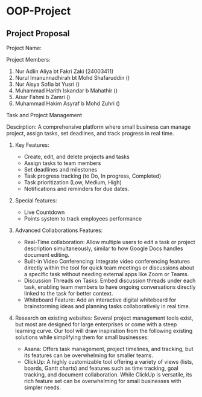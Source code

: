# OOP-Project

## Project Proposal

Project Name: 

Project Members:
1. Nur Adlin Aliya bt Fakri Zaki (24003411)
2. Nurul Imanunnadhirah bt Mohd Shafaruddin ()
3. Nur Aisya Sofia bt Yusri ()
4. Muhammad Harith Iskandar b Mahathir ()
5. Aisar Fahmi b Zamri ()
6. Muhammad Hakim Asyraf b Mohd Zuhri ()

Task and Project Management

Descirption: A comprehensive platform where small business can manage project, assign tasks, set deadlines, and track progress in real time.

1. Key Features:
   - Create, edit, and delete projects and tasks
   - Assign tasks to team members
   - Set deadlines and milestones
   - Task progress tracking (to Do, In progress, Completed)
   - Task prioritization (Low, Medium, High)
   - Notifications and reminders for due dates.

2. Special features:
   - Live Countdown
   - Points system to track employees performance

3. Advanced Collaborations Features:
   - Real-Time collaboration: Allow multiple users to edit a task or project      description simultaneously, similar to how Google Docs handles document      editing.
   - Built-in Video Conferencing: Integrate video conferencing features           directly within the tool for quick team meetings or discussions about a      specific task without needing external apps like Zoom or Teams.
   - Discussion Threads on Tasks: Embed discussion threads under each task,       enabling team members to have ongoing conversations directly linked to       the task for better context.
   - Whiteboard Feature: Add an interactive digital whiteboard for                brainstorming ideas and planning tasks collaboratively in real time.
  
5. Research on existing websites:
     Several project management tools exist, but most are designed for large      enterprises or come with a steep learning curve. Our tool will draw          inspiration from the following existing solutions while simplifying          them for small businesses:
     - Asana: Offers task management, project timelines, and tracking, but          its features can be overwhelming for smaller teams.
     - ClickUp: A highly customizable tool offering a variety of views              (lists, boards, Gantt charts) and features such as time tracking,            goal tracking, and document collaboration. While ClickUp is                  versatile, its rich feature set can be overwhelming for small                businesses with simpler needs.
